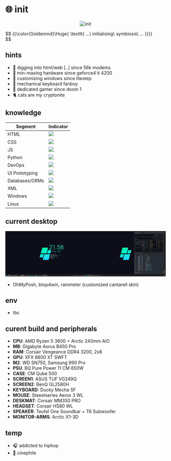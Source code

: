 # :globe_with_meridians: init

<p align="center">
 <img src='mando-grogu-init.gif' alt='init' style='width:100vW'/>
</p>

$$
{{\color{Goldenrod}\Huge{ \texttt{ ...\ initialising\ symbiosis\ ... \}}}}\
$$

## hints
- :monkey: digging into html/web [..] since 56k modems
- :hammer: min-maxing hardware since geforce4 ti 4200
- :art: customizing windows since litestep 
- :honey_pot: mechanical keyboard fanboy
- 💾 dedicated gamer since doom 1
- :cat2: cats are my cryptonite

## knowledge
| Segment    | Indicator |
| ---------- | --------- |
| HTML  | ![](https://geps.dev/progress/80)    |
| CSS | ![](https://geps.dev/progress/70)     |
| JS    | ![](https://geps.dev/progress/60)    |
| Python    | ![](https://geps.dev/progress/20?dangerColor=800000)    |
| DevOps    | ![](https://geps.dev/progress/50)    |
| UI Prototyping    | ![](https://geps.dev/progress/70)    |
| Databases/ORMs    | ![](https://geps.dev/progress/40)    |
| XML    | ![](https://geps.dev/progress/50)    |
| Windows    | ![](https://geps.dev/progress/80)    |
| Linux    | ![](https://geps.dev/progress/20?dangerColor=800000)    |

## current desktop
![dekstop:lates](desktop-040524.png "desktop-040524")

- OhMyPosh, btop4win, rainmeter (customized cantarell skin)

## env
- tbc

## curent build and peripherals
- **CPU**: AMD Ryzen 5 3600 + Arctic 240mm AiO
- **MB**: Gigabyte Aorus B450 Pro
- **RAM**: Corsair Vengeance DDR4 3200, 2x8
- **GPU**: XFX 6600 XT SWFT
- **M2**: WD SN750, Samsung 990 Pro
- **PSU**: BQ Pure Power 11 CM 650W
- **CASE**: CM Qube 500
- **SCREEN1**: ASUS TUF VG249Q
- **SCREEN2**: BenQ GL2580H
- **KEYBOARD**: Ducky Mecha SF
- **MOUSE**: Steeelseries Aerox 3 WL
- **DESKMAT**: Corsair MM350 PRO
- **HEADSET**: Corsair HS80 WL
- **SPEAKER**: Teufel One Soundbar + T6 Subwoofer
- **MONITOR-ARMS**: Arctic X1-3D

## temp
- :headphones: addicted to hiphop
- :vhs: cinephile 
